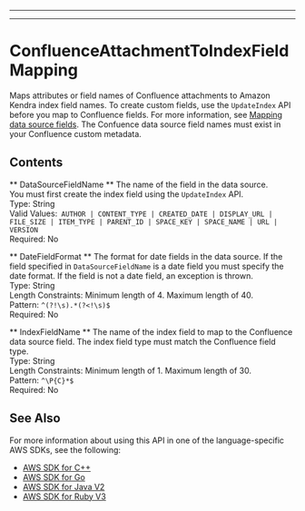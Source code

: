 --------

--------

# ConfluenceAttachmentToIndexFieldMapping<a name="API_ConfluenceAttachmentToIndexFieldMapping"></a>

Maps attributes or field names of Confluence attachments to Amazon Kendra index field names\. To create custom fields, use the `UpdateIndex` API before you map to Confluence fields\. For more information, see [Mapping data source fields](https://docs.aws.amazon.com/kendra/latest/dg/field-mapping.html)\. The Confuence data source field names must exist in your Confluence custom metadata\.

## Contents<a name="API_ConfluenceAttachmentToIndexFieldMapping_Contents"></a>

 ** DataSourceFieldName **   <a name="Kendra-Type-ConfluenceAttachmentToIndexFieldMapping-DataSourceFieldName"></a>
The name of the field in the data source\.   
You must first create the index field using the `UpdateIndex` API\.   
Type: String  
Valid Values:` AUTHOR | CONTENT_TYPE | CREATED_DATE | DISPLAY_URL | FILE_SIZE | ITEM_TYPE | PARENT_ID | SPACE_KEY | SPACE_NAME | URL | VERSION`   
Required: No

 ** DateFieldFormat **   <a name="Kendra-Type-ConfluenceAttachmentToIndexFieldMapping-DateFieldFormat"></a>
The format for date fields in the data source\. If the field specified in `DataSourceFieldName` is a date field you must specify the date format\. If the field is not a date field, an exception is thrown\.  
Type: String  
Length Constraints: Minimum length of 4\. Maximum length of 40\.  
Pattern: `^(?!\s).*(?<!\s)$`   
Required: No

 ** IndexFieldName **   <a name="Kendra-Type-ConfluenceAttachmentToIndexFieldMapping-IndexFieldName"></a>
The name of the index field to map to the Confluence data source field\. The index field type must match the Confluence field type\.  
Type: String  
Length Constraints: Minimum length of 1\. Maximum length of 30\.  
Pattern: `^\P{C}*$`   
Required: No

## See Also<a name="API_ConfluenceAttachmentToIndexFieldMapping_SeeAlso"></a>

For more information about using this API in one of the language\-specific AWS SDKs, see the following:
+  [AWS SDK for C\+\+](https://docs.aws.amazon.com/goto/SdkForCpp/kendra-2019-02-03/ConfluenceAttachmentToIndexFieldMapping) 
+  [AWS SDK for Go](https://docs.aws.amazon.com/goto/SdkForGoV1/kendra-2019-02-03/ConfluenceAttachmentToIndexFieldMapping) 
+  [AWS SDK for Java V2](https://docs.aws.amazon.com/goto/SdkForJavaV2/kendra-2019-02-03/ConfluenceAttachmentToIndexFieldMapping) 
+  [AWS SDK for Ruby V3](https://docs.aws.amazon.com/goto/SdkForRubyV3/kendra-2019-02-03/ConfluenceAttachmentToIndexFieldMapping) 